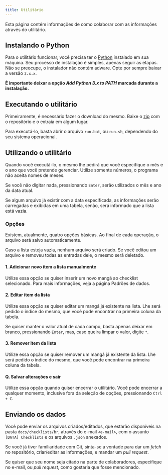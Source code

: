 ```yaml
---
title: Utilitário
---
```


Esta página contém informações de como colaborar com as informações através do utilitário.

## Instalando o Python

Para o utilitário funcionar, você precisa ter o [Python](https://python.org) instalado em sua máquina. Seu processo de instalação é simples, apenas seguir as etapas. Não se preocupe, o instalador não contém adware. Opte por sempre baixar a versão `3.x.x`.

**É importante deixar a opção *Add Python 3.x to PATH* marcada durante a instalação.**

## Executando o utilitário

Primeiramente, é necessário fazer o download do mesmo. Baixe o [zip](https://github.com/alessandrojean/manga-checklists-data/archive/master.zip) com o repositório e o extraia em algum lugar.

Para executá-lo, basta abrir o arquivo `run.bat`, ou `run.sh`, dependendo do seu sistema operacional.

## Utilizando o utilitário

Quando você executá-lo, o mesmo lhe pedirá que você especifique o mês e o ano que você pretende gerenciar. Utilize somente números, o programa não aceita nomes de meses.

Se você não digitar nada, pressionando `Enter`, serão utilizados o mês e ano da data atual.

Se algum arquivo já existir com a data especificada, as informações serão carregadas e exibidas em uma tabela, senão, será informado que a lista está vazia.

### Opções

Existem, atualmente, quatro opções básicas. Ao final de cada operação, o arquivo será salvo automaticamente.

Caso a lista esteja vazia, nenhum arquivo será criado. Se você editou um arquivo e removeu todas as entradas dele, o mesmo será deletado.

#### 1. Adicionar novo item a lista manualmente

Utilize essa opção se quiser inserir um novo mangá ao checklist selecionado. Para mais informações, veja a página Padrões de dados.

#### 2. Editar item da lista

Utilize essa opção se quiser editar um mangá já existente na lista. Lhe será pedido o índice do mesmo, que você pode encontrar na primeira coluna da tabela.

Se quiser manter o valor atual de cada campo, basta apenas deixar em branco, pressionando `Enter`, mas, caso queira limpar o valor, digite `*`.

#### 3. Remover item da lista

Utilize essa opção se quiser remover um mangá já existente da lista. Lhe será pedido o índice do mesmo, que você pode encontrar na primeira coluna da tabela.

#### Q. Salvar alterações e sair

Utilize essa opção quando quiser encerrar o utilitário. Você pode encerrar a qualquer momento, inclusive fora da seleção de opções, pressionando `Ctrl + C`.

## Enviando os dados

Você pode enviar os arquivos criados/editados, que estarão disponíveis na pasta `docs/checklists/br`, através do e-mail `<e-mail>`, com o assunto `[DATA] Checklists` e os arquivos `.json` anexados. 

Se você já tiver familiaridade com Git, sinta-se a vontade para dar um *fetch* no repositório, criar/editar as informações, e mandar um *pull request*.

Se quiser que seu nome seja citado na parte de colaboradores, especifique no e-mail, ou *pull request*, como gostaria que fosse mencionado.